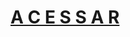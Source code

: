 <h1><a href="https://joamho-luiz.github.io/notas-html/mais/projeto-cv-html-e-css/index.html" target="_blank">A C E S S A R</a></h1>
